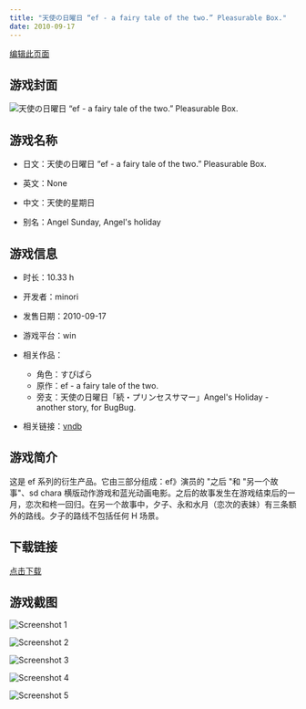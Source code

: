 ```yaml
---
title: "天使の日曜日 “ef - a fairy tale of the two.” Pleasurable Box."
date: 2010-09-17
---
```

[编辑此页面](https://github.com/ACG-3/ADV3-source/blob/main/source/_posts/games/%E5%A4%A9%E4%BD%BF%E3%81%AE%E6%97%A5%E6%9B%9C%E6%97%A5%20%E2%80%9Cef%20-%20a%20fairy%20tale%20of%20the%20two.%E2%80%9D%20Pleasurable%20Box.md)

## 游戏封面

![天使の日曜日 “ef - a fairy tale of the two.” Pleasurable Box.](https%3A//pan.timero.xyz/onedrive/img_lib_001/%E5%A4%A9%E4%BD%BF%E3%81%AE%E6%97%A5%E6%9B%9C%E6%97%A5%20%E2%80%9Cef%20-%20a%20fairy%20tale%20of%20the%20two.%E2%80%9D%20Pleasurable%20Box_cover.avif)


## 游戏名称

- 日文：天使の日曜日 “ef - a fairy tale of the two.” Pleasurable Box.
- 英文：None
- 中文：天使的星期日

- 别名：Angel Sunday, Angel's holiday


## 游戏信息

- 时长：10.33 h
- 开发者：minori
- 发售日期：2010-09-17
- 游戏平台：win
- 相关作品：
   - 角色：すぴぱら
   - 原作：ef - a fairy tale of the two.
   - 旁支：天使の日曜日「続・プリンセスサマー」Angel's Holiday - another story, for BugBug.

- 相关链接：[vndb](https://vndb.org/v4189)


## 游戏简介

这是 ef 系列的衍生产品。它由三部分组成：ef》演员的 "之后 "和 "另一个故事"、sd chara 横版动作游戏和蓝光动画电影。之后的故事发生在游戏结束后的一月，恋次和柊一回归。在另一个故事中，夕子、永和水月（恋次的表妹）有三条额外的路线。夕子的路线不包括任何 H 场景。




## 下载链接

[点击下载](https://pan.timero.xyz/onedrive/adv_lib_001/%E5%A4%A9%E4%BD%BF%E3%81%AE%E6%97%A5%E6%9B%9C%E6%97%A5%20%E2%80%9Cef%20-%20a%20fairy%20tale%20of%20the%20two.%E2%80%9D%20Pleasurable%20Box)


## 游戏截图


![Screenshot 1](https%3A//pan.timero.xyz/onedrive/img_lib_001/%E5%A4%A9%E4%BD%BF%E3%81%AE%E6%97%A5%E6%9B%9C%E6%97%A5%20%E2%80%9Cef%20-%20a%20fairy%20tale%20of%20the%20two.%E2%80%9D%20Pleasurable%20Box_Screenshot_1.avif)

![Screenshot 2](https%3A//pan.timero.xyz/onedrive/img_lib_001/%E5%A4%A9%E4%BD%BF%E3%81%AE%E6%97%A5%E6%9B%9C%E6%97%A5%20%E2%80%9Cef%20-%20a%20fairy%20tale%20of%20the%20two.%E2%80%9D%20Pleasurable%20Box_Screenshot_2.avif)

![Screenshot 3](https%3A//pan.timero.xyz/onedrive/img_lib_001/%E5%A4%A9%E4%BD%BF%E3%81%AE%E6%97%A5%E6%9B%9C%E6%97%A5%20%E2%80%9Cef%20-%20a%20fairy%20tale%20of%20the%20two.%E2%80%9D%20Pleasurable%20Box_Screenshot_3.avif)

![Screenshot 4](https%3A//pan.timero.xyz/onedrive/img_lib_001/%E5%A4%A9%E4%BD%BF%E3%81%AE%E6%97%A5%E6%9B%9C%E6%97%A5%20%E2%80%9Cef%20-%20a%20fairy%20tale%20of%20the%20two.%E2%80%9D%20Pleasurable%20Box_Screenshot_4.avif)

![Screenshot 5](https%3A//pan.timero.xyz/onedrive/img_lib_001/%E5%A4%A9%E4%BD%BF%E3%81%AE%E6%97%A5%E6%9B%9C%E6%97%A5%20%E2%80%9Cef%20-%20a%20fairy%20tale%20of%20the%20two.%E2%80%9D%20Pleasurable%20Box_Screenshot_5.avif)

